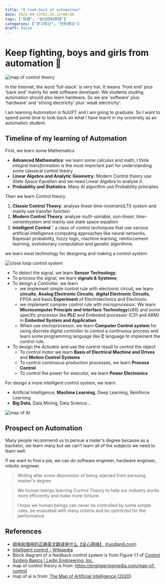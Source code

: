 ```yaml
---
title: "A look-back of automation"
date: 2021-09-23T01:25:12+08:00
tags: ["提要", "自动控制原理"]
categories: ["学习笔记", "控制理论"]
draft: false
---
```


# Keep fighting, boys and girls from automation 🤖

![map of control theory](https://images.squarespace-cdn.com/content/v1/5b2d76525cfd790c4a218093/1618710257013-K60SMQXQAS7Z57WWX810/Control_Map_ver5.png?format=1000w)

In the Internet, the word 'full-stack' is very hot. It means 'front end' plus 'back end' mainly for web software developer.
We students studing automation should also learn hardware. So we are 'software' plus 'hardware' and 'strong electricity' plus 'weak electricity'.

I am learning Automation in NJUPT and I am going to graduate. So I want to spend some time to look back on what I have learnt in my university as an automation student.

## Timeline of my learning of Automation

First, we learn some Mathematics

- **Advanced Mathematics**: we learn some calculus and math, I think _integral transformation_ is the most important part for understanding some classical control theory
- **Linear Algebra and Analytic Geometry**: Modern Control theory use _State Space Equation_ and we need Linear Algebra to analyse it.
- **Probability and Statistics**: Many AI algorithm use Probability principles

Then we learn Control theory

1. **Classic Control Theory**: analyse _linear time-invariant(LTI) system_ and mainly use transfer function
2. **Modern Control Theory**: analyse *multi-variable, non-linear, time-variant*system and mainly use state space equation
3. **Intelligent Control**：a class of control techniques that use various artificial intelligence computing approaches like neural networks, Bayesian probability, fuzzy logic, machine learning, reinforcement learning, evolutionary computation and genetic algorithms.

we learn most technology for designing and making a control system.

![close loop control system](https://ledin.com/wp-content/uploads/2014/12/image018-e1419127604485.png)

- To detect the signal, we learn **Sensor Technology**;
- To process the signal, we learn **signals & Systems**;
- To design a _Controller_, we learn
  - we implement simple control rule with electronic circuit, we learn **circuits**, **Analog Electronic Circuits**, **digital Electronic Circuits**, FPGA and basis **Experiment** of Electrotechnics and Electronic.
  - we implement complex control rule with microprocessor. We learn **Microcomputer Principle and Interface Technology**(x86) and some specific processor like **PLC** and Embeded processor (C51 and ARM) in **Embeded System and Application**
  - When use microprocessor, we learn **Computer Control system** for using discrete digital controllor to control a continuous process and learn some programming language like **C** language to implement the control rule.
- To design the _Actuator_ and use the control result to control the object
  - To control motor we learn **Basis of Electrical Machine and Drives** and **Motion Control Systems**
  - To control continuous production processes, we learn **Process Control**
  - To control the power for executor, we learn **Power Electronics**

For design a more intelligent control system, we learn:

- Artificial Intelligence, **Machine Learning**, Deep Learning, Reinforce Learning
- **Big Data**, Data Mining, Data Science...

![map of AI](https://miro.medium.com/max/3840/1*cjpGPJaaoc9jUX9TpPI20Q.jpeg)

## Prospect on Automation

Many people recommend us to persue a mater's degree because as a bachelor, we learn many but we can't learn all of the subjects we need to learn well.

If we want to find a job, we can do software engineer, hardware engineer, robotic engineer.

> Writing after some depression of being rejected from persuing master's degree

> We human beings learning Control Theory to help our industry works more efficiently and make more fortune.
>
> I hope we human beings can never be controlled by some simple rules, be evaluated with many criteria and be optimized for the performance.

## References

- [弱电和强电的正确英文翻译是什么【全心网络】 (ruodian6.com)](https://www.ruodian6.com/496.html)
- [Intelligent control - Wikipedia](https://en.wikipedia.org/wiki/Intelligent_control)
-  Block diagram of a feedback control system is from Figure 1.1 of [Control System Basics | Ledin Engineering, Inc.](https://ledin.com/control-systems-basics/)
- map of control theory is from:  https://engineeringmedia.com/map-of-control
- map of ai is from: [The Map of Artificial Intelligence (2020)](https://medium.com/swlh/the-map-of-artificial-intelligence-2020-2c4f446f4e43)
